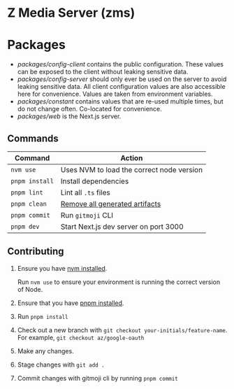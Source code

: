 # Z Media Server (zms)

# Packages

- *packages/config-client* contains the public configuration. These values can be exposed to the client without leaking sensitive data.
- *packages/config-server* should only ever be used on the server to avoid leaking sensitive data. All client configuration values are also accessible here for convenience. Values are taken from environment variables.
- *packages/constant* contains values that are re-used multiple times, but do not change often. Co-located for convenience.
- *packages/web* is the Next.js server.


## Commands

| Command                   | Action                                    |
| ------------------------- | ----------------------------------------- |
| `nvm use`                 | Uses NVM to load the correct node version |
| `pnpm install`            | Install dependencies                     |
| `pnpm lint`               | Lint all `.ts` files                     |
| `pnpm clean`              | [Remove all generated artifacts](https://github.com/zepez/zms/blob/main/scripts/clean.sh)                              |
| `pnpm commit`             | Run `gitmoji` CLI                        |
| `pnpm dev`                | Start Next.js dev server on port 3000                        |


## Contributing

1. Ensure you have [nvm installed](https://github.com/nvm-sh/nvm).
   
   Run `nvm use` to ensure your environment is running the correct version of Node. 

2. Ensure that you have [pnpm installed](https://pnpm.io/installation). 

3. Run `pnpm install`

4. Check out a new branch with `git checkout your-initials/feature-name`. For example, `git checkout az/google-oauth`

5. Make any changes.

6. Stage changes with `git add .`

7. Commit changes with gitmoji cli by running `pnpm commit`
